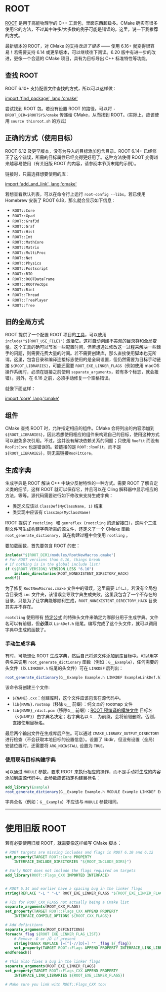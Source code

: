 # ROOT

[ROOT](https://root.cern/) 是用于高能物理学的 C++ 工具包，里面东西超级多。CMake 确实有很多使用它的方法，不过其中许多/大多数的例子可能是错误的。这里，说一下我推荐的方式。

最新版本的 ROOT，对 CMake 的支持*改进了很多* —— 使用 6.16+ 就变得很容易！若需要支持 6.14 或更早版本，可以继续往下阅读。6.20 版中有进一步的改进，更像一个合适的 CMake 项目，具有为目标导出 C++ 标准特性等功能。

## 查找 ROOT

ROOT 6.10+ 支持配置文件查找的方式，所以可以这样做：

[import:'find_package', lang:'cmake'](../../examples/root-simple/CMakeLists.txt)

尝试找到 ROOT 包。若没有设置 ROOT 的路径，可以将 `-DROOT_DIR=$ROOTSYS/cmake` 传递给 CMake，从而找到 ROOT。(实际上，应该使用 `source thisroot.sh` 的方式）

## 正确的方式（使用目标）

ROOT 6.12 及更早版本，没有为导入的目标添加包含目录。ROOT 6.14+ 已经修正了这个错误，所需的目标属性已经变得更好用了。这种方法使得 ROOT 变得越来越容易使用（有关旧版 ROOT 的内容，请参阅本节页末尾的示例）。

链接时，只需选择想要使用的库：

[import:'add_and_link', lang:'cmake'](../../examples/root-simple/CMakeLists.txt)

若想查看默认列表，可以在命令行上运行 `root-config --libs`。若已使用 Homebrew 安装了 ROOT 6.18，那么就会显示如下信息：

- `ROOT::Core`
- `ROOT::Gpad`
- `ROOT::Graf3d`
- `ROOT::Graf`
- `ROOT::Hist`
- `ROOT::Imt`
- `ROOT::MathCore`
- `ROOT::Matrix`
- `ROOT::MultiProc`
- `ROOT::Net`
- `ROOT::Physics`
- `ROOT::Postscript`
- `ROOT::RIO`
- `ROOT::ROOTDataFrame`
- `ROOT::ROOTVecOps`
- `ROOT::Rint`
- `ROOT::Thread`
- `ROOT::TreePlayer`
- `ROOT::Tree`

## 旧的全局方式

ROOT 提供了一个配置 ROOT 项目的[工具](https://root.cern.ch/how/integrate-root-my-project-cmake)，可以使用 `include("${ROOT_USE_FILE}")` 激活它。这将自动创建不美观的目录群和全局变量。这个工具的确可以节省一些配置时间，但若想通过修改这一过程来解决一些棘手的问题，则需要花费大量的时间。若不需要创建库，那么直接使用脚本也无所谓。这里，包含目录和编译连接标志使用的是全局设置，但仍然需要为目标手动链接 `${ROOT_LIBRARIES}`，可能还需要 `ROOT_EXE_LINKER_FLAGS`（例如使用 macOS 操作系统时，必须在链接之前使用 `separate_arguments`，若有多个标志，就会报错）。另外，在 6.16 之前，必须手动修复一个空格错误。

就像下面这样：

[import:'core', lang:'cmake'](../../examples/root-usefile/CMakeLists.txt)

## 组件

CMake 查找 ROOT 时，允许指定相应的组件。CMake 会将列出的内容添加到 `${ROOT_LIBRARIES}`，因此若想使用相应的组件来构建自己的目标，使用这种方式可以避免多次引用。不过，这并没有解决依赖关系的问题；只使用 `RooFit` 而没有 `RooFitCore` 也是错误的。若链接的是 `ROOT::RooFit`，而不是`${ROOT_LIBRARIES}`，则无需链接`RooFitCore`。

## 生成字典

生成字典是 ROOT 解决 C++ 中缺少反射特性的一种方式。需要 ROOT 了解自定义类的细节，这样 ROOT 就可以保存它，并且可以在 Cling 解释器中显示相应的方法，等等。源代码需要进行如下修改来支持生成字典：

- 类定义应该以 `ClassDef(MyClassName, 1)` 结束
- 类实现中应该有 `ClassImp(MyClassName)`

ROOT 提供了 `rootcling ` 和 `genreflex`（`rootcling` 的遗留接口），这两个二进制文件可生成构建字典所需的源文件，还定义了一个 CMake 函数 `root_generate_dictionary`，其在构建过程中会使用 `rootling` 。

要加载函数，首先要包含 ROOT 的宏：

```cmake
include("${ROOT_DIR}/modules/RootNewMacros.cmake")
# For ROOT versions than 6.16, things break
# if nothing is in the global include list!
if (${ROOT_VERSION} VERSION_LESS "6.16")
    include_directories(ROOT_NONEXISTENT_DIRECTORY_HACK)
endif()
```

为了修复 `RootNewMacros.cmake` 文件中的错误，这里需要 `if(…)`。若没有全局包含目录或 `inc` 文件夹，该错误会导致字典生成失败。这里我包含了一个不存在的目录，只是为了让字典能够顺利生成，`ROOT_NONEXISTENT_DIRECTORY_HACK` 目录其实并不存在。

`rootcling` 使用带有 [特定公式][linkdef-root] 的特殊头文件来确定为哪部分用于生成字典。文件名可以有前缀，但**必须**以 `LinkDef.h` 结尾。编写完成了这个头文件，就可以调用字典中生成的函数了。

### 手动生成字典

有时，可能想让 ROOT 生成字典，然后自己将源文件添加到库目标中。可以用字典名来调用 `root_generate_dictionary` 函数（例如：`G__Example`），任何需要的头文件（以 `LINKDEF.h` 结尾的头文件）可在 `LINKDEF` 后列出：

```cmake
root_generate_dictionary(G__Example Example.h LINKDEF ExampleLinkDef.h)
```

该命令将创建三个文件:

- `${NAME}.cxx`：创建库时，这个文件应该包含在源代码中。
- `lib{NAME}.rootmap`（移除 `G__` 前缀）：纯文本的 rootmap 文件
- `lib{NAME}_rdict.pcm`（移除`G__` 前缀）：[ROOT 预编译的模块文件][ROOT pre-compiled module file]
  目标名（`${NAME}`）由字典名决定；若字典名以 `G__` 为前缀，会将前缀删除。否则，直接使用目标名。

最后两个输出文件在生成库后产生。可以通过 `CMAKE_LIBRARY_OUTPUT_DIRECTORY` 进行检查（不会获取本地目标的设置信息）。设置了 libdir，但没有设置（全局）安装位置时，还需要将 `ARG_NOINSTALL` 设置为 `TRUE`。

### 使用现有目标构建字典

可以通过 `MODULE` 参数，要求 ROOT 来执行相应的操作，而不是手动将生成的内容添加到库源代码中。此参数应该指定构建目标名：

```cmake
add_library(Example)
root_generate_dictionary(G__Example Example.h MODULE Example LINKDEF ExampleLinkDef.h)
```

字典全名（例如：`G__Example`）不应该与 `MODULE` 参数相同。

[linkdef-root]: https://root.cern.ch/selecting-dictionary-entries-linkdefh
[ROOT pre-compiled module file]: https://inspirehep.net/literature/1413967

---

# 使用旧版 ROOT

若有必要使用旧版 ROOT，就需要像这样编写 CMake 脚本：

```cmake
# ROOT targets are missing includes and flags in ROOT 6.10 and 6.12
set_property(TARGET ROOT::Core PROPERTY
    INTERFACE_INCLUDE_DIRECTORIES "${ROOT_INCLUDE_DIRS}")

# Early ROOT does not include the flags required on targets
add_library(ROOT::Flags_CXX IMPORTED INTERFACE)


# ROOT 6.14 and earlier have a spacing bug in the linker flags
string(REPLACE "-L " "-L" ROOT_EXE_LINKER_FLAGS "${ROOT_EXE_LINKER_FLAGS}")

# Fix for ROOT_CXX_FLAGS not actually being a CMake list
separate_arguments(ROOT_CXX_FLAGS)
set_property(TARGET ROOT::Flags_CXX APPEND PROPERTY
    INTERFACE_COMPILE_OPTIONS ${ROOT_CXX_FLAGS})

# Add definitions
separate_arguments(ROOT_DEFINITIONS)
foreach(_flag ${ROOT_EXE_LINKER_FLAG_LIST})
    # Remove -D or /D if present
    string(REGEX REPLACE [=[^[-//]D]=] "" _flag ${_flag})
    set_property(TARGET ROOT::Flags APPEND PROPERTY INTERFACE_LINK_LIBRARIES ${_flag})
endforeach()

# This also fixes a bug in the linker flags
separate_arguments(ROOT_EXE_LINKER_FLAGS)
set_property(TARGET ROOT::Flags_CXX APPEND PROPERTY
    INTERFACE_LINK_LIBRARIES ${ROOT_EXE_LINKER_FLAGS})

# Make sure you link with ROOT::Flags_CXX too!
```
